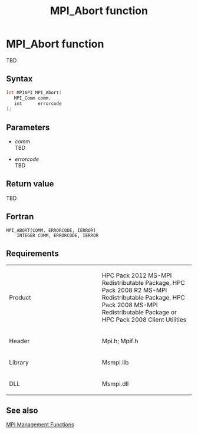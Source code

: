 ﻿---
title: MPI_Abort function
TOCTitle: MPI_Abort function
ms:assetid: 5d2710ad-44c9-4d3a-be7e-70d8dd27b997
ms:mtpsurl: https://msdn.microsoft.com/en-us/library/Dn502494(v=VS.85)
ms:contentKeyID: 59360766
ms.date: 03/28/2018
mtps_version: v=VS.85
f1_keywords:
- MPI_ABORT
- mpif/MPI_Abort
- mpi/MPI_ABORT
dev_langs:
- C++
- C
---

# MPI\_Abort function

TBD

## Syntax

``` c++
int MPIAPI MPI_Abort(
   MPI_Comm comm,
   int      errorcode
);
```

## Parameters

  - *comm*  
    TBD

  - *errorcode*  
    TBD

## Return value

TBD

## Fortran

    MPI_ABORT(COMM, ERRORCODE, IERROR)
        INTEGER COMM, ERRORCODE, IERROR

## Requirements

<table>
<colgroup>
<col style="width: 50%" />
<col style="width: 50%" />
</colgroup>
<tbody>
<tr class="odd">
<td><p>Product</p></td>
<td><p>HPC Pack 2012 MS-MPI Redistributable Package, HPC Pack 2008 R2 MS-MPI Redistributable Package, HPC Pack 2008 MS-MPI Redistributable Package or HPC Pack 2008 Client Utilities</p></td>
</tr>
<tr class="even">
<td><p>Header</p></td>
<td>Mpi.h;
Mpif.h</td>
</tr>
<tr class="odd">
<td><p>Library</p></td>
<td>Msmpi.lib</td>
</tr>
<tr class="even">
<td><p>DLL</p></td>
<td>Msmpi.dll</td>
</tr>
</tbody>
</table>


## See also

[MPI Management Functions](mpi-management-functions.md)

